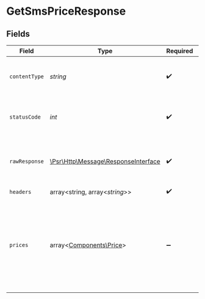 # GetSmsPriceResponse


## Fields

| Field                                                                                                                  | Type                                                                                                                   | Required                                                                                                               | Description                                                                                                            |
| ---------------------------------------------------------------------------------------------------------------------- | ---------------------------------------------------------------------------------------------------------------------- | ---------------------------------------------------------------------------------------------------------------------- | ---------------------------------------------------------------------------------------------------------------------- |
| `contentType`                                                                                                          | *string*                                                                                                               | :heavy_check_mark:                                                                                                     | HTTP response content type for this operation                                                                          |
| `statusCode`                                                                                                           | *int*                                                                                                                  | :heavy_check_mark:                                                                                                     | HTTP response status code for this operation                                                                           |
| `rawResponse`                                                                                                          | [\Psr\Http\Message\ResponseInterface](https://www.php-fig.org/psr/psr-7/#33-psrhttpmessageresponseinterface)           | :heavy_check_mark:                                                                                                     | Raw HTTP response; suitable for custom response parsing                                                                |
| `headers`                                                                                                              | array<string, array<*string*>>                                                                                         | :heavy_check_mark:                                                                                                     | N/A                                                                                                                    |
| `prices`                                                                                                               | array<[Components\Price](../../Models/Components/Price.md)>                                                            | :heavy_minus_sign:                                                                                                     | The request was processed successfully. Please check the price and the details of particular messages in response body |